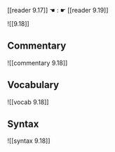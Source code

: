 [[reader 9.17]] ☚ : ☛ [[reader 9.19]]

![[9.18]]

## Commentary

![[commentary 9.18]]

## Vocabulary

![[vocab 9.18]]

## Syntax

![[syntax 9.18]]

